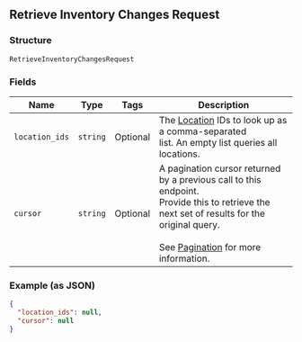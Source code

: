 ## Retrieve Inventory Changes Request

### Structure

`RetrieveInventoryChangesRequest`

### Fields

| Name | Type | Tags | Description |
|  --- | --- | --- | --- |
| `location_ids` | `string` | Optional | The [Location](./models/location.md) IDs to look up as a comma-separated<br>list. An empty list queries all locations. |
| `cursor` | `string` | Optional | A pagination cursor returned by a previous call to this endpoint.<br>Provide this to retrieve the next set of results for the original query.<br><br>See [Pagination](https://developer.squareup.com/docs/basics/api101/pagination) for more information. |

### Example (as JSON)

```json
{
  "location_ids": null,
  "cursor": null
}
```

